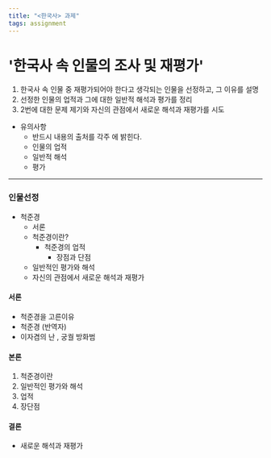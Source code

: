 ```yaml
---
title: "<한국사> 과제"
tags: assignment
---
```



# '한국사 속 인물의 조사 및 재평가'

1. 한국사 속 인물 중 재평가되어야 한다고 생각되는 인물을 선정하고, 그 이유를 설명
2. 선정한 인물의 업적과 그에 대한 일반적 해석과 평가를 정리
3. 2번에 대한 문제 제기와 자신의 관점에서 새로운 해석과 재평가를 시도


- 유의사항
    - 반드시 내용의 출처를 각주 에 밝힌다.
    - 인물의 업적
    - 일반적 해석
    - 평가

----

### 인물선정
- 척준경
  - 서론
  - 척준경이란?
    - 척준경의 업적
      - 장점과 단점
  - 일반적인 평가와 해석
  - 자신의 관점에서 새로운 해석과 재평가


#### 서론
 - 척준경을 고른이유
 - 척준경 (반역자)
 - 이자겸의 난 , 궁궐 방화범
 
#### 본론
1. 척준경이란
2. 일반적인 평가와 해석
3. 업적
4. 장단점

#### 결론
 - 새로운 해석과 재평가